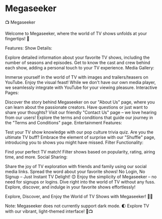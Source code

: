 # Megaseeker
📺 Megaseeker

Welcome to Megaseeker, where the world of TV shows unfolds at your fingertips! 🚀

Features:
Show Details:

Explore detailed information about your favorite TV shows, including the number of seasons and episodes.
Get to know the cast and crew behind each show, adding a personal touch to your TV experience.
Media Gallery:

Immerse yourself in the world of TV with images and trailers/teasers on YouTube. Enjoy the visual feast!
While we don't have our own media player, we seamlessly integrate with YouTube for your viewing pleasure.
Interactive Pages:

Discover the story behind Megaseeker on our "About Us" page, where you can learn about the passionate creators.
Have questions or just want to share your thoughts? Visit our friendly "Contact Us" page – we love hearing from our users!
Explore the terms and conditions that guide our journey in the "Terms and Conditions" page.
Entertainment Features:

Test your TV show knowledge with our pop culture trivia quiz. Are you the ultimate TV buff?
Embrace the element of surprise with our "Shuffle" page, introducing you to shows you might have missed.
Filter Functionality:

Find your perfect TV match! Filter shows based on popularity, rating, airing time, and more.
Social Sharing:

Share the joy of TV exploration with friends and family using our social media links. Spread the word about your favorite shows!
No Login, No Signup – Just Instant TV Delight! 😊
Enjoy the simplicity of Megaseeker – no need for signups or logins. Dive right into the world of TV without any fuss. Explore, discover, and indulge in your favorite shows effortlessly!

Explore, Discover, and Enjoy the World of TV Shows with Megaseeker! 🍿🌟

Note: Megaseeker does not currently support dark mode. 🌓 Explore TV with our vibrant, light-themed interface! 🌟📺
